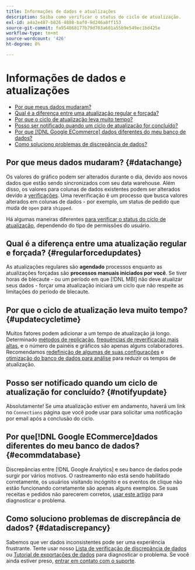 ```yaml
---
title: Informações de dados e atualizações
description: Saiba como verificar o status do ciclo de atualização.
exl-id: a4a2e487-b826-4888-baf0-9d246a8ff153
source-git-commit: fa954868177b79d703a601a55b9e549ec1bd425e
workflow-type: tm+mt
source-wordcount: '426'
ht-degree: 0%

---
```


# Informações de dados e atualizações

* [Por que meus dados mudaram?](#datachange)
* [Qual é a diferença entre uma atualização regular e forçada?](#regularforcedupdates)
* [Por que o ciclo de atualização leva muito tempo?](#updatecycletime)
* [Posso ser notificado quando um ciclo de atualização for concluído?](#notifyupdate)
* [Por que [!DNL Google ECommerce] dados diferentes do meu banco de dados?](#ecommdatabase)
* [Como soluciono problemas de discrepância de dados?](#datadiscrepancy)

## Por que meus dados mudaram? {#datachange}

Os valores do gráfico podem ser alterados durante o dia, devido aos novos dados que estão sendo sincronizados com seu data warehouse. Além disso, os valores para colunas de dados existentes podem ser alterados devido a [verificações](../data-warehouse-mgr/cfg-data-rechecks.md). Uma reverificação é um processo que busca valores alterados em colunas de dados - por exemplo, um status de pedido que muda de `open` para `shipped`.

Há algumas maneiras diferentes [para verificar o status do ciclo de atualização](../../best-practices/check-update-cycle.md), dependendo do tipo de permissões do usuário.

## Qual é a diferença entre uma atualização regular e forçada? {#regularforcedupdates}

As atualizações regulares são **agendado** processos enquanto as atualizações forçadas são **processos manuais iniciados por você**. Se tiver horas de blecaute - ou um período em que [!DNL MBI] não deve atualizar seus dados - forçar uma atualização iniciará um ciclo que não respeite as limitações do período de blecaute.

## Por que o ciclo de atualização leva muito tempo? {#updatecycletime}

Muitos fatores podem adicionar a um tempo de atualização já longo. Determinado [métodos de replicação](../data-warehouse-mgr/cfg-replication-methods.md), [frequências de reverificação mais altas](../data-warehouse-mgr/cfg-data-rechecks.md), e o número de painéis e gráficos são apenas alguns colaboradores. Recomendamos [redefinição de algumas de suas configurações](../../best-practices/reduce-update-cycle-time.md) e [otimização do banco de dados para análise](../../best-practices/opt-db-analysis.md) para reduzir os tempos de atualização.

## Posso ser notificado quando um ciclo de atualização for concluído? {#notifyupdate}

Absolutamente! Se uma atualização estiver em andamento, haverá um link no `Connections` página que você pode usar para solicitar uma notificação por email após a conclusão do ciclo.

## Por que[!DNL Google ECommerce]dados diferentes do meu banco de dados? {#ecommdatabase}

Discrepâncias entre [!DNL Google Analytics] e seu banco de dados pode surgir por vários motivos. O rastreamento não está sendo habilitado corretamente, os usuários visitando incógnito e os eventos de clique não estão funcionando corretamente são apenas alguns exemplos. Se suas receitas e pedidos não parecerem corretos, [usar este artigo](https://experienceleague.adobe.com/docs/commerce-knowledge-base/kb/troubleshooting/miscellaneous/diagnosing-google-ecommerce-revenue-discrepancies.html?lang=en) para diagnosticar o problema.

## Como soluciono problemas de discrepância de dados? {#datadiscrepancy}

Sabemos que ver dados inconsistentes pode ser uma experiência frustrante. Tente usar nosso [Lista de verificação de discrepância de dados](https://experienceleague.adobe.com/docs/commerce-knowledge-base/kb/troubleshooting/miscellaneous/diagnosing-a-data-discrepancy.html?lang=en) ou [Tutorial de exportações de dados](https://experienceleague.adobe.com/docs/commerce-knowledge-base/kb/troubleshooting/miscellaneous/using-data-exports-to-pinpoint-discrepancies.html?lang=en) para diagnosticar o problema. Se você ainda estiver preso, [entrar em contato com o suporte](https://experienceleague.adobe.com/docs/commerce-knowledge-base/kb/troubleshooting/miscellaneous/mbi-service-policies.html?lang=en).
